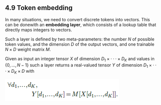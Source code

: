 ## 4.9    Token embedding

In many situations, we need to convert discrete tokens into vectors. This can be donewith an **embedding layer**, which consists of a lookup table that directly maps integers to vectors.

Such a layer is defined by two meta-parameters: the number $N$ of possible token values, and the dimension $D$ of the output vectors, and one trainable $N×D$ weight matrix $M$.

Given as input an integer tensor $X$ of dimension $D_1×···×D_K$ and values in $\{0,...,N−1\}$  such a layer returns a real-valued tensor $Y$ of dimension $D_1×···×D_K×D$ with

![image-20230618162445858](media1/image-20230618162445858.png)
